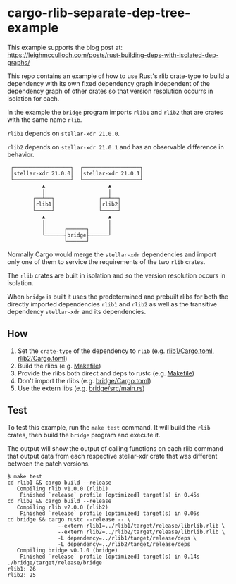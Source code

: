 # cargo-rlib-separate-dep-tree-example

This example supports the blog post at:
https://leighmcculloch.com/posts/rust-building-deps-with-isolated-dep-graphs/

This repo contains an example of how to use Rust's rlib crate-type to build a dependency with its own fixed dependency graph independent of the dependency graph of other crates so that version resolution occurrs in isolation for each.

In the example the `bridge` program imports `rlib1` and `rlib2` that are crates with the same name `rlib`.

`rlib1` depends on `stellar-xdr 21.0.0`.

`rlib2` depends on `stellar-xdr 21.0.1` and has an observable difference in behavior.

```
 ┌──────────────────┐  ┌──────────────────┐ 
 │stellar-xdr 21.0.0│  │stellar-xdr 21.0.1│ 
 └──────────────────┘  └──────────────────┘ 
           ▲                    ▲           
           │                    │           
        ┌──┴──┐              ┌──┴──┐        
        │rlib1│              │rlib2│        
        └─────┘              └─────┘        
           ▲                    ▲           
           │                    │           
           │      ┌──────┐      │           
           └──────┤bridge├──────┘           
                  └──────┘                  
```

Normally Cargo would merge the `stellar-xdr` dependencies and import only one of them to service the requirements of the two `rlib` crates.

The `rlib` crates are built in isolation and so the version resolution occurs in isolation.

When `bridge` is built it uses the predetermined and prebuilt rlibs for both the directly imported dependencies `rlib1` and `rlib2` as well as the transitive dependency `stellar-xdr` and its dependencies.

## How

1. Set the `crate-type` of the dependency to `rlib` (e.g. [rlib1/Cargo.toml](./rlib1/Cargo.toml#L7), [rlib2/Cargo.toml](./rlib2/Cargo.toml#L7))
2. Build the rlibs (e.g. [Makefile](./Makefile#L2-L3))
3. Provide the rlibs both direct and deps to rustc (e.g. [Makefile](./Makefile#L4-L8))
4. Don't import the rlibs (e.g. [bridge/Cargo.toml](./bridge/Cargo.toml))
5. Use the extern libs (e.g. [bridge/src/main.rs](./bridge/src/main.rs#L2-L3))

## Test

To test this example, run the `make test` command. It will build the `rlib` crates, then build the `bridge` program and execute it.

The output will show the output of calling functions on each rlib command that output data from each respective stellar-xdr crate that was different between the patch versions.

```
$ make test
cd rlib1 && cargo build --release
   Compiling rlib v1.0.0 (rlib1)
    Finished `release` profile [optimized] target(s) in 0.45s
cd rlib2 && cargo build --release
   Compiling rlib v2.0.0 (rlib2)
    Finished `release` profile [optimized] target(s) in 0.06s
cd bridge && cargo rustc --release -- \
                --extern rlib1=../rlib1/target/release/librlib.rlib \
                --extern rlib2=../rlib2/target/release/librlib.rlib \
                -L dependency=../rlib1/target/release/deps \
                -L dependency=../rlib2/target/release/deps
   Compiling bridge v0.1.0 (bridge)
    Finished `release` profile [optimized] target(s) in 0.14s
./bridge/target/release/bridge
rlib1: 26
rlib2: 25
```
